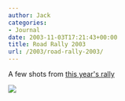 ```yaml
---
author: Jack
categories:
- Journal
date: 2003-11-03T17:21:43+00:00
title: Road Rally 2003
url: /2003/road-rally-2003/
---
```


A few shots from [this year's rally][1]

![][2]

 [1]: https://www.jackbaty.com/gallery/rally-03 "Road Rally 2003"
 [2]: /albums/rally-03/rally_03_14.thumb.jpg